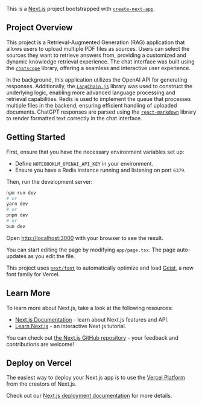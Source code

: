 This is a [Next.js](https://nextjs.org) project bootstrapped with [`create-next-app`](https://nextjs.org/docs/app/api-reference/cli/create-next-app).

## Project Overview

This project is a Retrieval-Augmented Generation (RAG) application that allows users to upload multiple PDF files as sources. Users can select the sources they want to retrieve answers from, providing a customized and dynamic knowledge retrieval experience. The chat interface was built using the [`chatscope`](https://github.com/chatscope) library, offering a seamless and interactive user experience.

In the background, this application utilizes the OpenAI API for generating responses. Additionally, the [`LangChain.js`](https://github.com/hwchase17/langchainjs) library was used to construct the underlying logic, enabling more advanced language processing and retrieval capabilities. Redis is used to implement the queue that processes multiple files in the backend, ensuring efficient handling of uploaded documents. ChatGPT responses are parsed using the [`react-markdown`](https://github.com/remarkjs/react-markdown) library to render formatted text correctly in the chat interface.

## Getting Started

First, ensure that you have the necessary environment variables set up:

- Define `NOTEBOOKLM_OPENAI_API_KEY` in your environment.
- Ensure you have a Redis instance running and listening on port `6379`.

Then, run the development server:

```bash
npm run dev
# or
yarn dev
# or
pnpm dev
# or
bun dev
```

Open [http://localhost:3000](http://localhost:3000) with your browser to see the result.

You can start editing the page by modifying `app/page.tsx`. The page auto-updates as you edit the file.

This project uses [`next/font`](https://nextjs.org/docs/app/building-your-application/optimizing/fonts) to automatically optimize and load [Geist](https://vercel.com/font), a new font family for Vercel.

## Learn More

To learn more about Next.js, take a look at the following resources:

- [Next.js Documentation](https://nextjs.org/docs) - learn about Next.js features and API.
- [Learn Next.js](https://nextjs.org/learn) - an interactive Next.js tutorial.

You can check out [the Next.js GitHub repository](https://github.com/vercel/next.js) - your feedback and contributions are welcome!

## Deploy on Vercel

The easiest way to deploy your Next.js app is to use the [Vercel Platform](https://vercel.com/new?utm_medium=default-template&filter=next.js&utm_source=create-next-app&utm_campaign=create-next-app-readme) from the creators of Next.js.

Check out our [Next.js deployment documentation](https://nextjs.org/docs/app/building-your-application/deploying) for more details.
